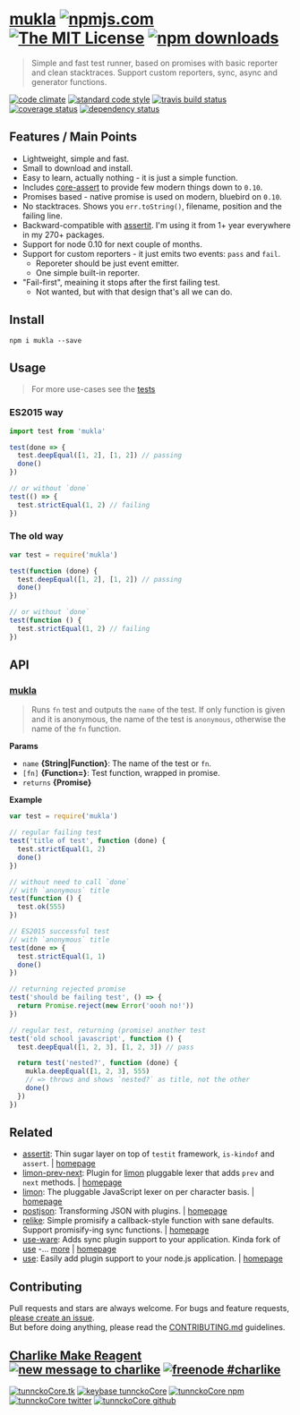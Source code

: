 # [mukla][author-www-url] [![npmjs.com][npmjs-img]][npmjs-url] [![The MIT License][license-img]][license-url] [![npm downloads][downloads-img]][downloads-url] 

> Simple and fast test runner, based on promises with basic reporter and clean stacktraces. Support custom reporters, sync, async and generator functions.

[![code climate][codeclimate-img]][codeclimate-url] [![standard code style][standard-img]][standard-url] [![travis build status][travis-img]][travis-url] [![coverage status][coveralls-img]][coveralls-url] [![dependency status][david-img]][david-url]

## Features / Main Points
- Lightweight, simple and fast.
- Small to download and install.
- Easy to learn, actually nothing - it is just a simple function.
- Includes [core-assert][] to provide few modern things down to `0.10`.
- Promises based - native promise is used on modern, bluebird on `0.10`.
- No stacktraces. Shows you `err.toString()`, filename, position and the failing line.
- Backward-compatible with [assertit][]. I'm using it from 1+ year everywhere in my 270+ packages.
- Support for node 0.10 for next couple of months.
- Support for custom reporters - it just emits two events: `pass` and `fail`.
  + Reporeter should be just event emitter.
  + One simple built-in reporter.
- "Fail-first", meaining it stops after the first failing test.
  + Not wanted, but with that design that's all we can do.

## Install
```
npm i mukla --save
```

## Usage
> For more use-cases see the [tests](./test.js)

### ES2015 way

```js
import test from 'mukla'

test(done => {
  test.deepEqual([1, 2], [1, 2]) // passing
  done()
})

// or without `done`
test(() => {
  test.strictEqual(1, 2) // failing
})
```

### The old way

```js
var test = require('mukla')

test(function (done) {
  test.deepEqual([1, 2], [1, 2]) // passing
  done()
})

// or without `done`
test(function () {
  test.strictEqual(1, 2) // failing
})
```

## API

### [mukla](index.js#L65)
> Runs `fn` test and outputs the `name` of the test. If only function is given and it is anonymous, the name of the test is `anonymous`, otherwise the name of the `fn` function.

**Params**

* `name` **{String|Function}**: The name of the test or `fn`.    
* `[fn]` **{Function=}**: Test function, wrapped in promise.    
* `returns` **{Promise}**  

**Example**

```js
var test = require('mukla')

// regular failing test
test('title of test', function (done) {
  test.strictEqual(1, 2)
  done()
})

// without need to call `done`
// with `anonymous` title
test(function () {
  test.ok(555)
})

// ES2015 successful test
// with `anonymous` title
test(done => {
  test.strictEqual(1, 1)
  done()
})

// returning rejected promise
test('should be failing test', () => {
  return Promise.reject(new Error('oooh no!'))
})

// regular test, returning (promise) another test
test('old school javascript', function () {
  test.deepEqual([1, 2, 3], [1, 2, 3]) // pass

  return test('nested?', function (done) {
    mukla.deepEqual([1, 2, 3], 555)
    // => throws and shows `nested?` as title, not the other
    done()
  })
})
```

## Related
* [assertit](https://www.npmjs.com/package/assertit): Thin sugar layer on top of `testit` framework, `is-kindof` and `assert`. | [homepage](https://github.com/tunnckoCore/assertit)
* [limon-prev-next](https://www.npmjs.com/package/limon-prev-next): Plugin for [limon][] pluggable lexer that adds `prev` and `next` methods. | [homepage](https://github.com/limonjs/limon-prev-next)
* [limon](https://www.npmjs.com/package/limon): The pluggable JavaScript lexer on per character basis. | [homepage](https://github.com/limonjs/limon)
* [postjson](https://www.npmjs.com/package/postjson): Transforming JSON with plugins. | [homepage](https://github.com/postjson/postjson)
* [relike](https://www.npmjs.com/package/relike): Simple promisify a callback-style function with sane defaults. Support promisify-ing sync functions. | [homepage](https://github.com/hybridables/relike)
* [use-ware](https://www.npmjs.com/package/use-ware): Adds sync plugin support to your application. Kinda fork of [use][] -… [more](https://www.npmjs.com/package/use-ware) | [homepage](https://github.com/tunnckocore/use-ware)
* [use](https://www.npmjs.com/package/use): Easily add plugin support to your node.js application. | [homepage](https://github.com/jonschlinkert/use)

## Contributing
Pull requests and stars are always welcome. For bugs and feature requests, [please create an issue](https://github.com/tunnckoCore/mukla/issues/new).  
But before doing anything, please read the [CONTRIBUTING.md](./CONTRIBUTING.md) guidelines.

## [Charlike Make Reagent](http://j.mp/1stW47C) [![new message to charlike][new-message-img]][new-message-url] [![freenode #charlike][freenode-img]][freenode-url]

[![tunnckoCore.tk][author-www-img]][author-www-url] [![keybase tunnckoCore][keybase-img]][keybase-url] [![tunnckoCore npm][author-npm-img]][author-npm-url] [![tunnckoCore twitter][author-twitter-img]][author-twitter-url] [![tunnckoCore github][author-github-img]][author-github-url]

[use]: https://github.com/jonschlinkert/use
[assertit]: https://github.com/tunnckoCore/assertit
[core-assert]: https://github.com/sindresorhus/core-assert
[limon]: https://github.com/limonjs/limon

[npmjs-url]: https://www.npmjs.com/package/mukla
[npmjs-img]: https://img.shields.io/npm/v/mukla.svg?label=mukla

[license-url]: https://github.com/tunnckoCore/mukla/blob/master/LICENSE
[license-img]: https://img.shields.io/npm/l/mukla.svg

[downloads-url]: https://www.npmjs.com/package/mukla
[downloads-img]: https://img.shields.io/npm/dm/mukla.svg

[codeclimate-url]: https://codeclimate.com/github/tunnckoCore/mukla
[codeclimate-img]: https://img.shields.io/codeclimate/github/tunnckoCore/mukla.svg

[travis-url]: https://travis-ci.org/tunnckoCore/mukla
[travis-img]: https://img.shields.io/travis/tunnckoCore/mukla/master.svg

[coveralls-url]: https://coveralls.io/r/tunnckoCore/mukla
[coveralls-img]: https://img.shields.io/coveralls/tunnckoCore/mukla.svg

[david-url]: https://david-dm.org/tunnckoCore/mukla
[david-img]: https://img.shields.io/david/tunnckoCore/mukla.svg

[standard-url]: https://github.com/feross/standard
[standard-img]: https://img.shields.io/badge/code%20style-standard-brightgreen.svg

[author-www-url]: http://www.tunnckocore.tk
[author-www-img]: https://img.shields.io/badge/www-tunnckocore.tk-fe7d37.svg

[keybase-url]: https://keybase.io/tunnckocore
[keybase-img]: https://img.shields.io/badge/keybase-tunnckocore-8a7967.svg

[author-npm-url]: https://www.npmjs.com/~tunnckocore
[author-npm-img]: https://img.shields.io/badge/npm-~tunnckocore-cb3837.svg

[author-twitter-url]: https://twitter.com/tunnckoCore
[author-twitter-img]: https://img.shields.io/badge/twitter-@tunnckoCore-55acee.svg

[author-github-url]: https://github.com/tunnckoCore
[author-github-img]: https://img.shields.io/badge/github-@tunnckoCore-4183c4.svg

[freenode-url]: http://webchat.freenode.net/?channels=charlike
[freenode-img]: https://img.shields.io/badge/freenode-%23charlike-5654a4.svg

[new-message-url]: https://github.com/tunnckoCore/ama
[new-message-img]: https://img.shields.io/badge/ask%20me-anything-green.svg